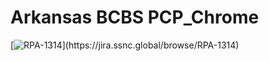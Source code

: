 # Arkansas BCBS PCP_Chrome

[![RPA-1314]("https://encrypted-tbn0.gstatic.com/images?q=tbn:ANd9GcQANGh_Xvv_2J_h9p04PAfueDp911n8aYvWmUX56BlB6fd040d0qxRO50IAASa2W78o5OY&usqp=CAU")](https://jira.ssnc.global/browse/RPA-1314)

 
